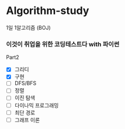 # Algorithm-study

1일 1알고리즘 (BOJ)

### 이것이 취업을 위한 코딩테스트다 with 파이썬
Part2
- [x] 그리디
- [x] 구현
- [ ] DFS/BFS
- [ ] 정렬
- [ ] 이진 탐색
- [ ] 다이나믹 프로그래밍
- [ ] 최단 경로
- [ ] 그래프 이론
